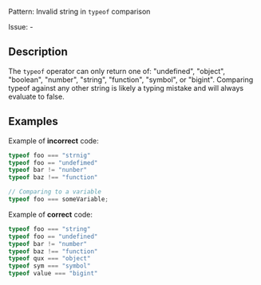 Pattern: Invalid string in `typeof` comparison

Issue: -

## Description

The `typeof` operator can only return one of: "undefined", "object", "boolean", "number", "string", "function", "symbol", or "bigint". Comparing typeof against any other string is likely a typing mistake and will always evaluate to false.

## Examples

Example of **incorrect** code:
```javascript
typeof foo === "strnig"
typeof foo == "undefimed"
typeof bar != "nunber"
typeof baz !== "function"

// Comparing to a variable
typeof foo === someVariable;
```

Example of **correct** code:
```javascript
typeof foo === "string"
typeof foo == "undefined"
typeof bar != "number"
typeof baz !== "function"
typeof qux === "object"
typeof sym === "symbol"
typeof value === "bigint"
```